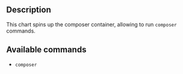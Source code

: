 ## Description
This chart spins up the composer container, allowing to run `composer` commands.

## Available commands
- `composer`